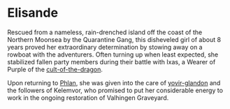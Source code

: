 # Elisande

Rescued from a nameless, rain-drenched island off the coast of the Northern Moonsea by the Quarantine Gang, this disheveled girl of about 8 years proved her extraordinary determination by stowing away on a rowboat with the adventurers. Often turning up when least expected, she stabilized fallen party members during their battle with Ixas, a Wearer of Purple of the [cult-of-the-dragon](../factions/cult-of-the-dragon.md).

Upon returning to [Phlan](../locations/phlan.md), she was given into the care of [yovir-glandon](yovir-glandon.md) and the followers of Kelemvor, who promised to put her considerable energy to work in the ongoing restoration of Valhingen Graveyard.
